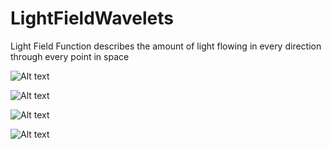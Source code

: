 # LightFieldWavelets
Light Field Function describes the amount of light flowing in every direction through every point in space


![Alt text](images/FullLightField.gif "Full Light Field")

![Alt text](images/Checker.gif "Checker")

![Alt text](images/BackLight.gif "BackLight")

![Alt text](images/LightGuide.gif "LightGuide")



